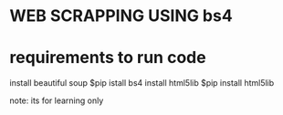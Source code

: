 WEB SCRAPPING USING bs4
=========================


requirements to run code
===========================
install beautiful soup $pip istall bs4
install html5lib $pip install html5lib

note: its for learning only
